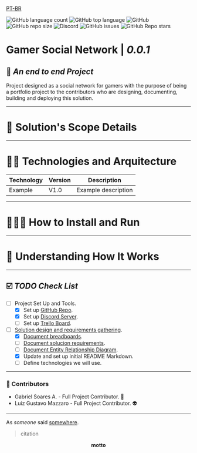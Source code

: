 [PT-BR](/README-PT.md)

![GitHub language count](https://img.shields.io/github/languages/count/gabe-soares/gamer-social-network) ![GitHub top language](https://img.shields.io/github/languages/top/gabe-soares/gamer-social-network)    ![GitHub](https://img.shields.io/github/license/gabe-soares/gamer-social-network) ![GitHub repo size](https://img.shields.io/github/repo-size/gabe-soares/gamer-social-network) 
![Discord](https://img.shields.io/discord/947265272476229712) ![GitHub issues](https://img.shields.io/github/issues-raw/gabe-soares/gamer-social-network) ![GitHub Repo stars](https://img.shields.io/github/stars/gabe-soares/gamer-social-network)


# Gamer Social Network | _0.0.1_
## 👾 _An end to end Project_
Project designed as a social network for gamers with the purpose of being a portfolio project to the contributors who are designing, documenting, building and deploying this solution.

------------------------------------------------------------
# 📑 Solution's Scope Details

------------------------------------------------------------
# 👷🏾 Technologies and Arquitecture
| Technology               | Version                                                       | Description                                             |
| --------------------- | ------------------------------------------------------------ | ------------------------------------------------------- |
| Example          | V1.0                   | Example description                         |

------------------------------------------------------------
# 🧑🏼‍💻 How to Install and Run

------------------------------------------------------------
# 🧐 Understanding How It Works

------------------------------------------------------------
## ☑️ _TODO Check List_
- [ ] Project Set Up and Tools.
    - [x] Set up [GitHub Repo](https://github.com/Gabe-Soares/gamer-social-network/tree/master).
    - [x] Set up [Discord Server](https://discord.gg/qjkEE7ngyG).
    - [ ] Set up [Trello Board]().

- [ ] [Solution design and requirements gathering](/DOCS/Requirements%20Gathering/DESIGN.md).
    - [x] [Document breadboards](/DOCS/Requirements%20Gathering/Breadboards/BREADBOARDING.md).
    - [ ] [Document solucion requirements](/DOCS/Requirements%20Gathering/Requirements/REQUIREMENTS.md).
    - [ ] [Document Entity Relationship Diagram](/DOCS/Requirements%20Gathering/Diagrams/DIAGRAMS.md).
    - [x] Update and set up initial README Markdown.
    - [ ] Define technologies we will use.

------------------------------------------------------------
### 📎 Contributors
- Gabriel Soares A. - Full Project Contributor. 🐧
- Luiz Gustavo Mazzaro - Full Project Contributor. 👽

------------------------------------------------------------
As _someone_ said [somewhere](). 

> citation

<p align="center" style="font-weight: bold;">
    motto
</p>
